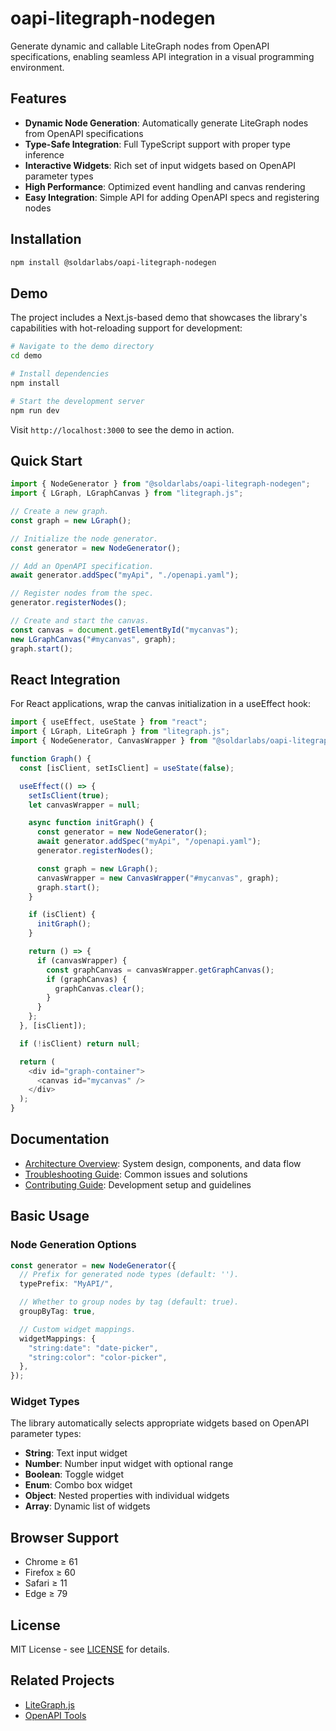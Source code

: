 # oapi-litegraph-nodegen

Generate dynamic and callable LiteGraph nodes from OpenAPI specifications, enabling seamless API integration in a visual programming environment.

## Features

- **Dynamic Node Generation**: Automatically generate LiteGraph nodes from OpenAPI specifications
- **Type-Safe Integration**: Full TypeScript support with proper type inference
- **Interactive Widgets**: Rich set of input widgets based on OpenAPI parameter types
- **High Performance**: Optimized event handling and canvas rendering
- **Easy Integration**: Simple API for adding OpenAPI specs and registering nodes

## Installation

```bash
npm install @soldarlabs/oapi-litegraph-nodegen
```

## Demo

The project includes a Next.js-based demo that showcases the library's capabilities with hot-reloading support for development:

```bash
# Navigate to the demo directory
cd demo

# Install dependencies
npm install

# Start the development server
npm run dev
```

Visit `http://localhost:3000` to see the demo in action.

## Quick Start

```javascript
import { NodeGenerator } from "@soldarlabs/oapi-litegraph-nodegen";
import { LGraph, LGraphCanvas } from "litegraph.js";

// Create a new graph.
const graph = new LGraph();

// Initialize the node generator.
const generator = new NodeGenerator();

// Add an OpenAPI specification.
await generator.addSpec("myApi", "./openapi.yaml");

// Register nodes from the spec.
generator.registerNodes();

// Create and start the canvas.
const canvas = document.getElementById("mycanvas");
new LGraphCanvas("#mycanvas", graph);
graph.start();
```

## React Integration

For React applications, wrap the canvas initialization in a useEffect hook:

```typescript
import { useEffect, useState } from "react";
import { LGraph, LiteGraph } from "litegraph.js";
import { NodeGenerator, CanvasWrapper } from "@soldarlabs/oapi-litegraph-nodegen";

function Graph() {
  const [isClient, setIsClient] = useState(false);

  useEffect(() => {
    setIsClient(true);
    let canvasWrapper = null;

    async function initGraph() {
      const generator = new NodeGenerator();
      await generator.addSpec("myApi", "/openapi.yaml");
      generator.registerNodes();

      const graph = new LGraph();
      canvasWrapper = new CanvasWrapper("#mycanvas", graph);
      graph.start();
    }

    if (isClient) {
      initGraph();
    }

    return () => {
      if (canvasWrapper) {
        const graphCanvas = canvasWrapper.getGraphCanvas();
        if (graphCanvas) {
          graphCanvas.clear();
        }
      }
    };
  }, [isClient]);

  if (!isClient) return null;

  return (
    <div id="graph-container">
      <canvas id="mycanvas" />
    </div>
  );
}
```

## Documentation

- [Architecture Overview](docs/ARCHITECTURE.md): System design, components, and data flow
- [Troubleshooting Guide](docs/TROUBLESHOOTING.md): Common issues and solutions
- [Contributing Guide](CONTRIBUTING.md): Development setup and guidelines

## Basic Usage

### Node Generation Options

```typescript
const generator = new NodeGenerator({
  // Prefix for generated node types (default: '').
  typePrefix: "MyAPI/",

  // Whether to group nodes by tag (default: true).
  groupByTag: true,

  // Custom widget mappings.
  widgetMappings: {
    "string:date": "date-picker",
    "string:color": "color-picker",
  },
});
```

### Widget Types

The library automatically selects appropriate widgets based on OpenAPI parameter types:

- **String**: Text input widget
- **Number**: Number input widget with optional range
- **Boolean**: Toggle widget
- **Enum**: Combo box widget
- **Object**: Nested properties with individual widgets
- **Array**: Dynamic list of widgets

## Browser Support

- Chrome ≥ 61
- Firefox ≥ 60
- Safari ≥ 11
- Edge ≥ 79

## License

MIT License - see [LICENSE](LICENSE) for details.

## Related Projects

- [LiteGraph.js](https://github.com/jagenjo/litegraph.js)
- [OpenAPI Tools](https://openapi.tools/)
